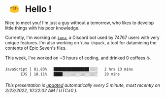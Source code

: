 <h1>   <img src="./spoink.gif" style="vertical-align:middle;" width="30px">   Hello ! </h1>

Nice to meet you! I'm just a guy without a tomorrow, who likes to develop little things with his poor knowledge.

Currently, I'm working on <a href='https://github.com/Asgarrrr/Luna'>`Luna`</a>, a Discord bot used by 74767 users with very unique features. I'm also working on `Yuna Unpack`, a tool for datamining the contents of Epic Seven's files.

This week, I've worked on ~3 hours of coding, and drinked 0 coffees ☕.

```
JavaScript │ 81.83%   ████████████████░░░░   2 hrs 13 mins
       EJS │ 18.11%   ████░░░░░░░░░░░░░░░░   29 mins
```

###### This presentation is [updated](https://github.com/Asgarrrr) automatically every 5 minute, most recently on 3/23/2022, 10:22:02 AM ( UTC±0 ).